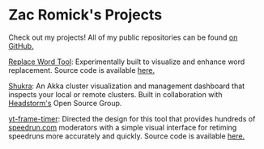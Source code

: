 # Zac Romick's Projects

Check out my projects! All of my public repositories can be found [on GitHub.](https://github.com/zromick)

[Replace Word Tool](https://zromick.github.io/Replace-Word-Tool): Experimentally built to visualize and enhance word replacement. Source code is available [here.](https://github.com/zromick/Replace-Word-Tool/tree/main)

[Shukra](https://github.com/Headstorm/shukra): An Akka cluster visualization and management dashboard that inspects your local or remote clusters. Built in collaboration with [Headstorm's](https://www.headstorm.com) Open Source Group.

[yt-frame-timer](https://slashinfty.github.io/yt-frame-timer/): Directed the design for this tool that provides hundreds of [speedrun.com](https://www.speedrun.com) moderators with a simple visual interface for retiming speedruns more accurately and quickly. Source code is available [here.](https://github.com/slashinfty/yt-frame-timer)
